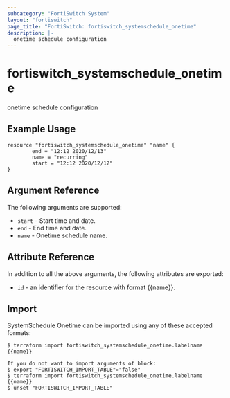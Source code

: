 ```yaml
---
subcategory: "FortiSwitch System"
layout: "fortiswitch"
page_title: "FortiSwitch: fortiswitch_systemschedule_onetime"
description: |-
  onetime schedule configuration
---
```


# fortiswitch_systemschedule_onetime
onetime schedule configuration

## Example Usage

```hcl
resource "fortiswitch_systemschedule_onetime" "name" {
        end = "12:12 2020/12/13"
        name = "recurring"
        start = "12:12 2020/12/12"
}
```

## Argument Reference

The following arguments are supported:

* `start` - Start time and date.
* `end` - End time and date.
* `name` - Onetime schedule name.


## Attribute Reference

In addition to all the above arguments, the following attributes are exported:
* `id` - an identifier for the resource with format {{name}}.

## Import

SystemSchedule Onetime can be imported using any of these accepted formats:
```
$ terraform import fortiswitch_systemschedule_onetime.labelname {{name}}

If you do not want to import arguments of block:
$ export "FORTISWITCH_IMPORT_TABLE"="false"
$ terraform import fortiswitch_systemschedule_onetime.labelname {{name}}
$ unset "FORTISWITCH_IMPORT_TABLE"
```
